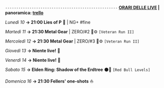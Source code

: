 <code>---------------------------------------------------</code>
<b><u>ORARI DELLE LIVE</u> | panoramica: <a href="https://trello.com/b/iKwdSGf3/sabaku">trello</a></b>

<i>Lunedì 10</i>
<b>→ 21:00 Lies of P</b> 🤥 | NG+ #fine

<i>Martedì 11</i>
<b>→ 21:30 Metal Gear</b> | ZERO/#2 🐍⚙️ <code>[Veteran Run II]</code>

<i>Mercoledì 12</i>
<b>→ 21:30 Metal Gear</b> | ZERO/#3 🐍⚙️ <code>[Veteran Run II]</code>

<i>Giovedì 13</i>
<b>→ Niente live!</b> 🫡

<i>Venerdì 14</i>
<b>→ Niente live!</b> 🫡

<i>Sabato 15</i>
<b>→ Elden Ring: Shadow of the Erdtree</b> 🌑🌲 <code>[Red Bull Levels]</code>

<i>Domenica 16</i>
<b>→ 21:30 Fellers' one-shots</b> ⛵
